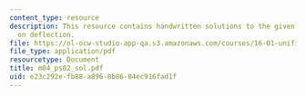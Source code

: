 ```yaml
---
content_type: resource
description: This resource contains handwritten solutions to the given problem set
  on deflection.
file: https://ol-ocw-studio-app-qa.s3.amazonaws.com/courses/16-01-unified-engineering-i-ii-iii-iv-fall-2005-spring-2006/e23c292efb88a8968b8684ec916fad1f_m04_ps02_sol.pdf
file_type: application/pdf
resourcetype: Document
title: m04_ps02_sol.pdf
uid: e23c292e-fb88-a896-8b86-84ec916fad1f
---
```

